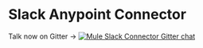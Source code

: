 # Slack Anypoint Connector

Talk now on Gitter -> [![Mule Slack Connector Gitter chat](https://badges.gitter.im/estebanwasinger/mule-slack-connector.png)](https://gitter.im/estebanwasinger/mule-slack-connector)
